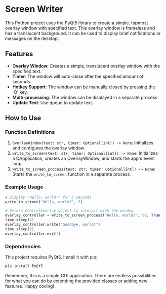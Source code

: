 # Screen Writer

This Python project uses the PyQt5 library to create a simple, topmost overlay window with specified text. This overlay window is frameless and has a translucent background. It can be used to display brief notifications or messages on the desktop.

## Features
- **Overlay Window**: Creates a simple, translucent overlay window with the specified text.
- **Timer**: The window will auto-close after the specified amount of seconds.
- **Hotkey Support**: The window can be manually closed by pressing the 'Q' key.
- **Multi-processing**: The window can be displayed in a separate process.
- **Update Text**: Use queue to update text.

## How to Use

### Function Definitions
1. `OverlayWindow(text: str, timer: Optional[int]) -> None`: Initializes and configures the overlay window.
2. `write_to_screen(text: str, timer: Optional[int]) -> None`: Initializes a QApplication, creates an OverlayWindow, and starts the app's event loop.
3. `write_to_screen_process(text: str, timer: Optional[int]) -> None`: Starts the `write_to_screen` function in a separate process.

### Example Usage
```python
# Display "Hello, world!" for 5 seconds
write_to_screen("Hello, world!", 5)
```

```python
# Return ControlOverlay object to interact with the window
overlay_controller = write_to_screen_process("Hello, world!", 60, True)
time.sleep(2)
overlay_controller.write("Goodbye, world!")
time.sleep(2)
overlay_controller.exit()
```

### Dependencies
This project requires PyQt5. Install it with pip:
```python
pip install PyQt5
```
Remember, this is a simple GUI application. There are endless possibilities for what you can do by extending the provided classes or adding new features. Happy coding!
